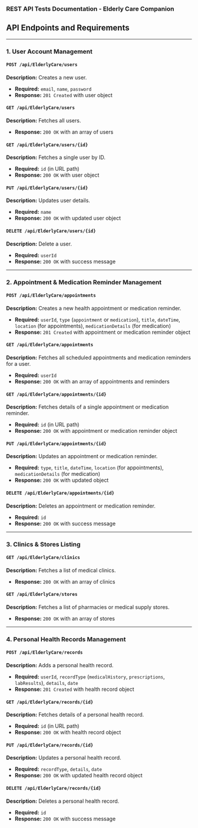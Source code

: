 ### **REST API Tests Documentation - Elderly Care Companion**  

## **API Endpoints and Requirements**  

---

### **1. User Account Management**  

#### `POST /api/ElderlyCare/users`

**Description:** Creates a new user.
* **Required:** `email`,       `name`,       `password`
* **Response:** `201 Created` with user object

#### `GET /api/ElderlyCare/users`

**Description:** Fetches all users.
* **Response:** `200 OK` with an array of users

#### `GET /api/ElderlyCare/users/{id}`

**Description:** Fetches a single user by ID.
* **Required:** `id` (in URL path)
* **Response:** `200 OK` with user object

#### `PUT /api/ElderlyCare/users/{id}`

**Description:** Updates user details.
* **Required:** `name`
* **Response:** `200 OK` with updated user object

#### `DELETE /api/ElderlyCare/users/{id}`

**Description:** Delete a user.
* **Required:** `userId`
* **Response:** `200 OK` with success message

---

### **2. Appointment & Medication Reminder Management**  

#### `POST /api/ElderlyCare/appointments`

**Description:** Creates a new health appointment or medication reminder.  
* **Required:** `userId`,  `type` (`appointment` or `medication`),         `title`,         `dateTime`,  `location` (for appointments),  `medicationDetails` (for medication)  
* **Response:** `201 Created` with appointment or medication reminder object  

#### `GET /api/ElderlyCare/appointments`

**Description:** Fetches all scheduled appointments and medication reminders for a user.  
* **Required:** `userId`  
* **Response:** `200 OK` with an array of appointments and reminders  

#### `GET /api/ElderlyCare/appointments/{id}`

**Description:** Fetches details of a single appointment or medication reminder.  
* **Required:** `id` (in URL path)  
* **Response:** `200 OK` with appointment or medication reminder object  

#### `PUT /api/ElderlyCare/appointments/{id}`

**Description:** Updates an appointment or medication reminder.  
* **Required:** `type`,         `title`,         `dateTime`,  `location` (for appointments),  `medicationDetails` (for medication)  
* **Response:** `200 OK` with updated object  

#### `DELETE /api/ElderlyCare/appointments/{id}`

**Description:** Deletes an appointment or medication reminder.  
* **Required:** `id`  
* **Response:** `200 OK` with success message  

---

### **3. Clinics & Stores Listing**  

#### `GET /api/ElderlyCare/clinics`

**Description:** Fetches a list of medical clinics.  
* **Response:** `200 OK` with an array of clinics  

#### `GET /api/ElderlyCare/stores`

**Description:** Fetches a list of pharmacies or medical supply stores.  
* **Response:** `200 OK` with an array of stores  

---

### **4. Personal Health Records Management**  

#### `POST /api/ElderlyCare/records`

**Description:** Adds a personal health record.  
* **Required:** `userId`,  `recordType` (`medicalHistory`,         `prescriptions`,         `labResults`),         `details`,  `date`  
* **Response:** `201 Created` with health record object  

#### `GET /api/ElderlyCare/records/{id}`

**Description:** Fetches details of a personal health record.  
* **Required:** `id` (in URL path)  
* **Response:** `200 OK` with health record object  

#### `PUT /api/ElderlyCare/records/{id}`

**Description:** Updates a personal health record.  
* **Required:** `recordType`,         `details`,  `date`  
* **Response:** `200 OK` with updated health record object  

#### `DELETE /api/ElderlyCare/records/{id}`

**Description:** Deletes a personal health record.  
* **Required:** `id`  
* **Response:** `200 OK` with success message  
